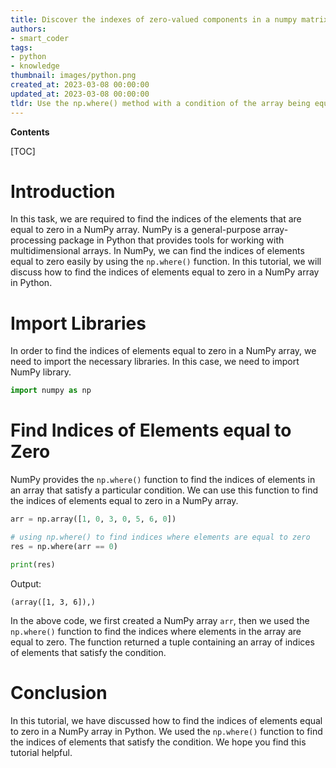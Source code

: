 ```yaml
---
title: Discover the indexes of zero-valued components in a numpy matrix
authors:
- smart_coder
tags:
- python
- knowledge
thumbnail: images/python.png
created_at: 2023-03-08 00:00:00
updated_at: 2023-03-08 00:00:00
tldr: Use the np.where() method with a condition of the array being equal to zero to find the indices of elements equal to zero in a NumPy array in Python.
---
```


**Contents**

[TOC]

# Introduction
In this task, we are required to find the indices of the elements that are equal to zero in a NumPy array. NumPy is a general-purpose array-processing package in Python that provides tools for working with multidimensional arrays. In NumPy, we can find the indices of elements equal to zero easily by using the `np.where()` function. In this tutorial, we will discuss how to find the indices of elements equal to zero in a NumPy array in Python.

# Import Libraries
In order to find the indices of elements equal to zero in a NumPy array, we need to import the necessary libraries. In this case, we need to import NumPy library.

```python
import numpy as np
```

# Find Indices of Elements equal to Zero
NumPy provides the `np.where()` function to find the indices of elements in an array that satisfy a particular condition. We can use this function to find the indices of elements equal to zero in a NumPy array.

```python
arr = np.array([1, 0, 3, 0, 5, 6, 0])

# using np.where() to find indices where elements are equal to zero
res = np.where(arr == 0)

print(res)
```

Output:
```
(array([1, 3, 6]),)
```

In the above code, we first created a NumPy array `arr`, then we used the `np.where()` function to find the indices where elements in the array are equal to zero. The function returned a tuple containing an array of indices of elements that satisfy the condition.

# Conclusion
In this tutorial, we have discussed how to find the indices of elements equal to zero in a NumPy array in Python. We used the `np.where()` function to find the indices of elements that satisfy the condition. We hope you find this tutorial helpful.
